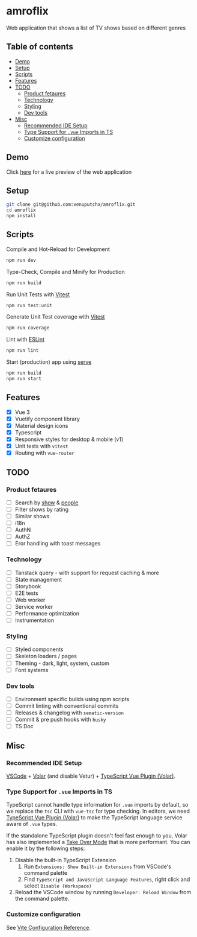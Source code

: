 # amroflix

Web application that shows a list of TV shows based on different genres

## Table of contents

  - [Demo](#demo)
  - [Setup](#setup)
  - [Scripts](#scripts)
  - [Features](#features)
  - [TODO](#todo)
    - [Product fetaures](#product-fetaures)
    - [Technology](#technology)
    - [Styling](#styling)
    - [Dev tools](#dev-tools)
  - [Misc](#misc)
    - [Recommended IDE Setup](#recommended-ide-setup)
    - [Type Support for `.vue` Imports in TS](#type-support-for-vue-imports-in-ts)
    - [Customize configuration](#customize-configuration)

## Demo

Click [here](https://amroflix.herokuapp.com/) for a live preview of the web application

## Setup

```sh
git clone git@github.com:venuputcha/amroflix.git
cd amroflix
npm install
```

## Scripts

Compile and Hot-Reload for Development

```sh
npm run dev
```

Type-Check, Compile and Minify for Production

```sh
npm run build
```

Run Unit Tests with [Vitest](https://vitest.dev/)

```sh
npm run test:unit
```

Generate Unit Test coverage with [Vitest](https://vitest.dev/)

```sh
npm run coverage
```

Lint with [ESLint](https://eslint.org/)

```sh
npm run lint
```

Start (production) app using [serve](https://www.npmjs.com/package/serve)

```sh
npm run build
npm run start
```

## Features

- [x] Vue 3
- [x] Vuetify component library 
- [x] Material design icons
- [x] Typescript
- [x] Responsive styles for desktop & mobile (v1)
- [x] Unit tests with `vitest`
- [x] Routing with `vue-router`

## TODO

### Product fetaures

- [ ] Search by [show](https://www.tvmaze.com/api#show-search) & [people](https://www.tvmaze.com/api#people-search) 
- [ ] Filter shows by rating 
- [ ] Similar shows  
- [ ] i18n  
- [ ] AuthN  
- [ ] AuthZ  
- [ ] Eror handling with toast messages  

### Technology

- [ ] Tanstack query - with support for request caching & more  
- [ ] State management   
- [ ] Storybook  
- [ ] E2E tests  
- [ ] Web worker 
- [ ] Service worker  
- [ ] Performance optimization
- [ ] Instrumentation 

### Styling

- [ ] Styled components  
- [ ] Skeleton loaders / pages  
- [ ] Theming - dark, light, system, custom   
- [ ] Font systems   

### Dev tools
- [ ] Environment specific builds using npm scripts  
- [ ] Commit linting with conventional commits
- [ ] Releases & changelog with `sematic-version`   
- [ ] Commit & pre push hooks with `husky`
- [ ] TS Doc

## Misc

### Recommended IDE Setup

[VSCode](https://code.visualstudio.com/) + [Volar](https://marketplace.visualstudio.com/items?itemName=Vue.volar) (and disable Vetur) + [TypeScript Vue Plugin (Volar)](https://marketplace.visualstudio.com/items?itemName=Vue.vscode-typescript-vue-plugin).

### Type Support for `.vue` Imports in TS

TypeScript cannot handle type information for `.vue` imports by default, so we replace the `tsc` CLI with `vue-tsc` for type checking. In editors, we need [TypeScript Vue Plugin (Volar)](https://marketplace.visualstudio.com/items?itemName=Vue.vscode-typescript-vue-plugin) to make the TypeScript language service aware of `.vue` types.

If the standalone TypeScript plugin doesn't feel fast enough to you, Volar has also implemented a [Take Over Mode](https://github.com/johnsoncodehk/volar/discussions/471#discussioncomment-1361669) that is more performant. You can enable it by the following steps:

1. Disable the built-in TypeScript Extension
    1) Run `Extensions: Show Built-in Extensions` from VSCode's command palette
    2) Find `TypeScript and JavaScript Language Features`, right click and select `Disable (Workspace)`
2. Reload the VSCode window by running `Developer: Reload Window` from the command palette.

### Customize configuration

See [Vite Configuration Reference](https://vitejs.dev/config/).
